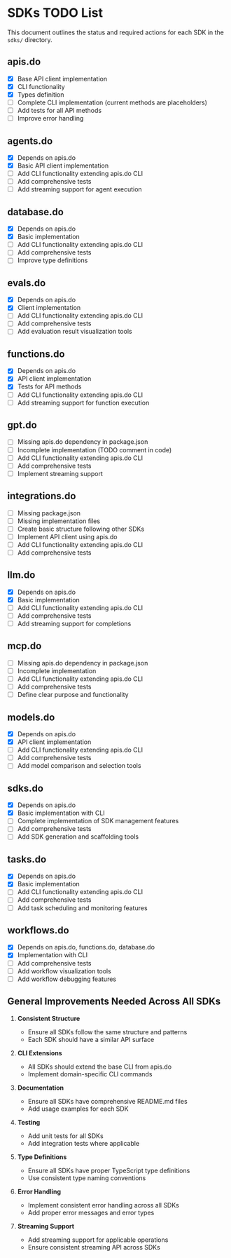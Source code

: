 # SDKs TODO List

This document outlines the status and required actions for each SDK in the `sdks/` directory.

## apis.do

- [x] Base API client implementation
- [x] CLI functionality
- [x] Types definition
- [ ] Complete CLI implementation (current methods are placeholders)
- [ ] Add tests for all API methods
- [ ] Improve error handling

## agents.do

- [x] Depends on apis.do
- [x] Basic API client implementation
- [ ] Add CLI functionality extending apis.do CLI
- [ ] Add comprehensive tests
- [ ] Add streaming support for agent execution

## database.do

- [x] Depends on apis.do
- [x] Basic implementation
- [ ] Add CLI functionality extending apis.do CLI
- [ ] Add comprehensive tests
- [ ] Improve type definitions

## evals.do

- [x] Depends on apis.do
- [x] Client implementation
- [ ] Add CLI functionality extending apis.do CLI
- [ ] Add comprehensive tests
- [ ] Add evaluation result visualization tools

## functions.do

- [x] Depends on apis.do
- [x] API client implementation
- [x] Tests for API methods
- [ ] Add CLI functionality extending apis.do CLI
- [ ] Add streaming support for function execution

## gpt.do

- [ ] Missing apis.do dependency in package.json
- [ ] Incomplete implementation (TODO comment in code)
- [ ] Add CLI functionality extending apis.do CLI
- [ ] Add comprehensive tests
- [ ] Implement streaming support

## integrations.do

- [ ] Missing package.json
- [ ] Missing implementation files
- [ ] Create basic structure following other SDKs
- [ ] Implement API client using apis.do
- [ ] Add CLI functionality extending apis.do CLI
- [ ] Add comprehensive tests

## llm.do

- [x] Depends on apis.do
- [x] Basic implementation
- [ ] Add CLI functionality extending apis.do CLI
- [ ] Add comprehensive tests
- [ ] Add streaming support for completions

## mcp.do

- [ ] Missing apis.do dependency in package.json
- [ ] Incomplete implementation
- [ ] Add CLI functionality extending apis.do CLI
- [ ] Add comprehensive tests
- [ ] Define clear purpose and functionality

## models.do

- [x] Depends on apis.do
- [x] API client implementation
- [ ] Add CLI functionality extending apis.do CLI
- [ ] Add comprehensive tests
- [ ] Add model comparison and selection tools

## sdks.do

- [x] Depends on apis.do
- [x] Basic implementation with CLI
- [ ] Complete implementation of SDK management features
- [ ] Add comprehensive tests
- [ ] Add SDK generation and scaffolding tools

## tasks.do

- [x] Depends on apis.do
- [x] Basic implementation
- [ ] Add CLI functionality extending apis.do CLI
- [ ] Add comprehensive tests
- [ ] Add task scheduling and monitoring features

## workflows.do

- [x] Depends on apis.do, functions.do, database.do
- [x] Implementation with CLI
- [ ] Add comprehensive tests
- [ ] Add workflow visualization tools
- [ ] Add workflow debugging features

## General Improvements Needed Across All SDKs

1. **Consistent Structure**

   - Ensure all SDKs follow the same structure and patterns
   - Each SDK should have a similar API surface

2. **CLI Extensions**

   - All SDKs should extend the base CLI from apis.do
   - Implement domain-specific CLI commands

3. **Documentation**

   - Ensure all SDKs have comprehensive README.md files
   - Add usage examples for each SDK

4. **Testing**

   - Add unit tests for all SDKs
   - Add integration tests where applicable

5. **Type Definitions**

   - Ensure all SDKs have proper TypeScript type definitions
   - Use consistent type naming conventions

6. **Error Handling**

   - Implement consistent error handling across all SDKs
   - Add proper error messages and error types

7. **Streaming Support**
   - Add streaming support for applicable operations
   - Ensure consistent streaming API across SDKs
